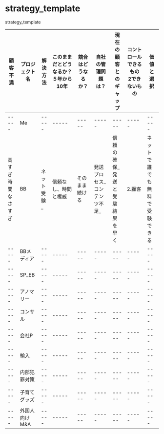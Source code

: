 # strategy_template
strategy_template


| 顧客不満 | プロジェクト名 |解決方法| このままだとどうなるか？　５年から10年 | 競合はどうなるか？|自社の管理問題は？| 現在の顧客とのギャップ| コントロールできるもの　2できないもの | 価値と選択 | 
|-----|-----|-----|-----|-----|-----|-----|-----|-----|
|-----|Me|-----|-----|-----|-----|-----|-----|-----|
|高すぎ時間なさすぎ|BB|ネット受験_|信頼なし、時間と権威|そのまま続ける|発送プロセス_コンテンツ不足_|信頼の確保_発送と受験結果を早く|2.顧客|ネットで誰でも無料で受験できる|
|-----|BBメディア|-----|-----|-----|-----|-----|-----|-----|
|-----|SP_EB|-----|-----|-----|-----|-----|-----|-----|
|-----|アノマリー|-----|-----|-----|-----|-----|-----|-----|
|-----|コンサル|-----|-----|-----|-----|-----|-----|-----|
|-----|会社P|-----|-----|-----|-----|-----|-----|-----|
|-----|輸入|-----|-----|-----|-----|-----|-----|-----|
|-----|内部犯罪対策|-----|-----|-----|-----|-----|-----|-----|
|-----|子育てグッズ|-----|-----|-----|-----|-----|-----|-----|
|-----|外国人向けM&A|-----|-----|-----|-----|-----|-----|-----|
